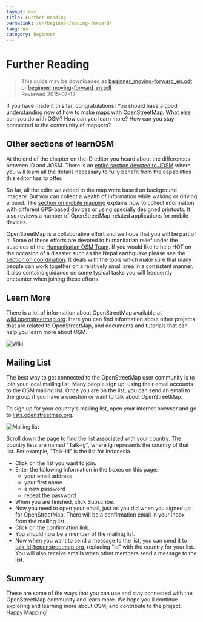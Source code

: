 ```yaml
---
layout: doc
title: Further Reading
permalink: /en/beginner/moving-forward/
lang: en
category: beginner
---
```


# Further Reading

> This guide may be downloaded as [beginner_moving-forward_en.odt](/files/beginner_moving-forward_en.odt) or [beginner_moving-forward_en.pdf](/files/beginner_moving-forward_en.pdf)  
> Reviewed 2015-07-12

If you have made it this far, congratulations! You should have a good understanding now of how to make maps with OpenStreetMap. What else can you do with OSM? How can you learn more? How can you stay connected to the community of mappers?

## Other sections of learnOSM

At the end of the chapter on the iD editor you heard about the differences between iD and JOSM. There is an [entire section devoted to JOSM](/en/josm/) where you will learn all the details necessary to fully benefit from the capabilities this editor has to offer.

So far, all the edits we added to the map were based on background imagery. But you can collect a wealth of information while walking or driving around. The [section on mobile mapping](/en/mobile-mapping/) explains how to collect information with different GPS-based devices or using specially designed printouts. It also reviews a number of OpenStreetMap-related applications for mobile devices.

OpenStreetMap is a collaborative effort and we hope that you will be part of it. Some of these efforts are devoted to humanitarian relief under the auspices of the [Humanitarian OSM Team](http://hotosm.org). If you would like to help HOT on the occasion of a disaster such as the Nepal earthquake please see the [section on coordination](/en/coordination/). It deals with the tools which make sure that many people can work together on a relatively small area in a consistent manner. It also contains guidance on some typical tasks you will frequently encounter when joining these efforts.

## Learn More

There is a lot of information about OpenStreetMap available at [wiki.openstreetmap.org](http://wiki.openstreetmap.org/). Here you can find information about other projects that are related to OpenStreetMap, and documents and tutorials that can help you learn more about OSM.

![Wiki](/images/beginner/osm-wiki.png)

<!-- also more info on this site once it is prepared -->

## Mailing List

The best way to get connected to the OpenStreetMap user community is to join your local mailing list. Many people sign up, using their email accounts to the OSM mailing list. Once you are on the list, you can send an email to the group if you have a question or want to talk about OpenStreetMap.

To sign up for your country's mailing list, open your internet browser and go to [lists.openstreetmap.org](http://lists.openstreetmap.org/).

![Mailing list](/images/beginner/osm-mailing-lists.png)

Scroll down the page to find the list associated with your country. The country lists are named "Talk-lg", where lg represents the country of that list. For example, "Talk-id" is the list for Indonesia.

- Click on the list you want to join. 
- Enter the following information in the boxes on this page:  
    - your email address 
    - your first name 
    - a new password 
    - repeat the password 
- When you are finished, click Subscribe.
- Now you need to open your email, just as you did when you signed up for OpenStreetMap. There will be a confirmation email in your inbox from the mailing list. 
- Click on the confirmation link. 
- You should now be a member of the mailing list. 
- Now when you want to send a message to the list, you can send it to <talk-id@openstreetmap.org>, replacing "id" with the country for your list. You will also receive emails when other members send a message to the list. 

<!-- maybe expand and put this back later
MapOSMatic
----------

One such project is called MapOSMatic, which you can access through your
internet browser at [maposmatic.org](http://www.maposmatic.org/). This
is a simple tool for printing a map of any area you choose. It will
automatically create the map, along with a grid over the map, and an
index of locations that are included in the area.

![MapOSMatic][]
-->

## Summary

These are some of the ways that you can use and stay connected with the OpenStreetMap community and learn more. We hope you'll continue exploring and learning more about OSM, and contribute to the project. Happy Mapping!
